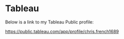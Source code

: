# Tableau

Below is a link to my Tableau Public profile:

https://public.tableau.com/app/profile/chris.french1689 
